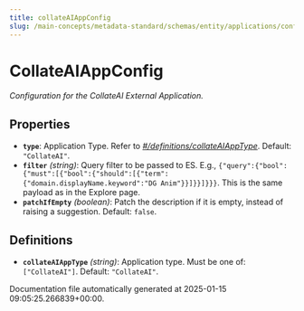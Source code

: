 ```yaml
---
title: collateAIAppConfig
slug: /main-concepts/metadata-standard/schemas/entity/applications/configuration/external/collateaiappconfig
---
```


# CollateAIAppConfig

*Configuration for the CollateAI External Application.*

## Properties

- **`type`**: Application Type. Refer to *[#/definitions/collateAIAppType](#definitions/collateAIAppType)*. Default: `"CollateAI"`.
- **`filter`** *(string)*: Query filter to be passed to ES. E.g., `{"query":{"bool":{"must":[{"bool":{"should":[{"term":{"domain.displayName.keyword":"DG Anim"}}]}}]}}}`. This is the same payload as in the Explore page.
- **`patchIfEmpty`** *(boolean)*: Patch the description if it is empty, instead of raising a suggestion. Default: `false`.
## Definitions

- **`collateAIAppType`** *(string)*: Application type. Must be one of: `["CollateAI"]`. Default: `"CollateAI"`.


Documentation file automatically generated at 2025-01-15 09:05:25.266839+00:00.
